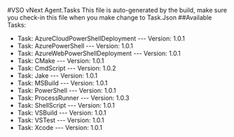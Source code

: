 #VSO vNext Agent.Tasks
This file is auto-generated by the build, make sure you check-in this file when you make change to Task.Json
##Available Tasks:
- Task: AzureCloudPowerShellDeployment --- Version: 1.0.1
- Task: AzurePowerShell --- Version: 1.0.1
- Task: AzureWebPowerShellDeployment --- Version: 1.0.1
- Task: CMake --- Version: 1.0.1
- Task: CmdScript --- Version: 1.0.2
- Task: Jake --- Version: 1.0.1
- Task: MSBuild --- Version: 1.0.1
- Task: PowerShell --- Version: 1.0.1
- Task: ProcessRunner --- Version: 1.0.3
- Task: ShellScript --- Version: 1.0.1
- Task: VSBuild --- Version: 1.0.1
- Task: VSTest --- Version: 1.0.1
- Task: Xcode --- Version: 1.0.1

